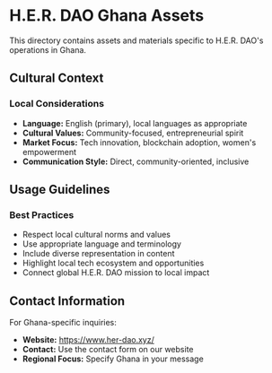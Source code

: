 # H.E.R. DAO Ghana Assets

This directory contains assets and materials specific to H.E.R. DAO's operations in Ghana.

## Cultural Context

### Local Considerations
- **Language:** English (primary), local languages as appropriate
- **Cultural Values:** Community-focused, entrepreneurial spirit
- **Market Focus:** Tech innovation, blockchain adoption, women's empowerment
- **Communication Style:** Direct, community-oriented, inclusive

## Usage Guidelines


### Best Practices
- Respect local cultural norms and values
- Use appropriate language and terminology
- Include diverse representation in content
- Highlight local tech ecosystem and opportunities
- Connect global H.E.R. DAO mission to local impact

## Contact Information

For Ghana-specific inquiries:
- **Website:** https://www.her-dao.xyz/
- **Contact:** Use the contact form on our website
- **Regional Focus:** Specify Ghana in your message
